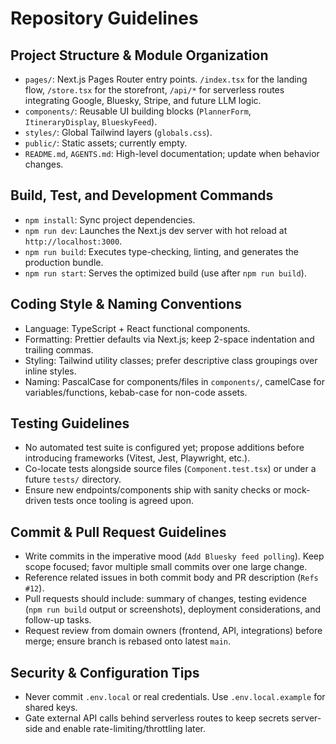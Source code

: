 # Repository Guidelines

## Project Structure & Module Organization
- `pages/`: Next.js Pages Router entry points. `/index.tsx` for the landing flow, `/store.tsx` for the storefront, `/api/*` for serverless routes integrating Google, Bluesky, Stripe, and future LLM logic.
- `components/`: Reusable UI building blocks (`PlannerForm`, `ItineraryDisplay`, `BlueskyFeed`).
- `styles/`: Global Tailwind layers (`globals.css`).
- `public/`: Static assets; currently empty.
- `README.md`, `AGENTS.md`: High-level documentation; update when behavior changes.

## Build, Test, and Development Commands
- `npm install`: Sync project dependencies.
- `npm run dev`: Launches the Next.js dev server with hot reload at `http://localhost:3000`.
- `npm run build`: Executes type-checking, linting, and generates the production bundle.
- `npm run start`: Serves the optimized build (use after `npm run build`).

## Coding Style & Naming Conventions
- Language: TypeScript + React functional components.
- Formatting: Prettier defaults via Next.js; keep 2-space indentation and trailing commas.
- Styling: Tailwind utility classes; prefer descriptive class groupings over inline styles.
- Naming: PascalCase for components/files in `components/`, camelCase for variables/functions, kebab-case for non-code assets.

## Testing Guidelines
- No automated test suite is configured yet; propose additions before introducing frameworks (Vitest, Jest, Playwright, etc.).
- Co-locate tests alongside source files (`Component.test.tsx`) or under a future `tests/` directory.
- Ensure new endpoints/components ship with sanity checks or mock-driven tests once tooling is agreed upon.

## Commit & Pull Request Guidelines
- Write commits in the imperative mood (`Add Bluesky feed polling`). Keep scope focused; favor multiple small commits over one large change.
- Reference related issues in both commit body and PR description (`Refs #12`).
- Pull requests should include: summary of changes, testing evidence (`npm run build` output or screenshots), deployment considerations, and follow-up tasks.
- Request review from domain owners (frontend, API, integrations) before merge; ensure branch is rebased onto latest `main`.

## Security & Configuration Tips
- Never commit `.env.local` or real credentials. Use `.env.local.example` for shared keys.
- Gate external API calls behind serverless routes to keep secrets server-side and enable rate-limiting/throttling later.
